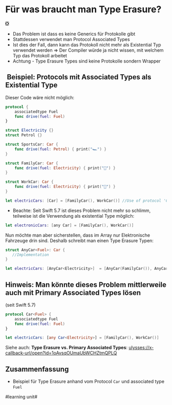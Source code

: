 # Für was braucht man Type Erasure?
❎

 - Das Problem ist dass es keine Generics für Protokolle gibt
- Stattdessen verwendet man Protocol Associated Types
- Ist dies der Fall, dann kann das Protokoll nicht mehr als Existential Typ verwendet werden =\> Der Compiler würde ja nicht wissen, mit welchem Typ das Protokoll arbeitet
- Achtung - Type Erasure Types sind keine Protokolle sondern Wrapper

##  Beispiel: Protocols mit Associated Types als Existential Type

Dieser Code wäre nicht möglich:

```swift
protocol {
    associatedtype Fuel
    func drive(fuel: Fuel)
}

struct Electricity {}
struct Petrol {}

struct SportsCar: Car {
    func drive(fuel: Petrol) { print("🏎️") }
}

struct FamilyCar: Car {
    func drive(fuel: Electricity) { print("🚗") }
}

struct WorkCar: Car {
    func drive(fuel: Electricity) { print("🚙") }
}

let electricCars: [Car] = [FamilyCar(), WorkCar()] //Use of protocol 'Car' as a type must be written 'any Car'
```

- Beachte: Seit Swift 5.7 ist dieses Problem nicht mehr so schlimm, teilweise ist die Verwendung als existential Type möglich:

```swift
let electronicCars: [any Car] = [FamilyCar(), WorkCar()]
```

Nun möchte man aber sicherstellen, dass im Array nur Elektronische Fahrzeuge drin sind. Deshalb schreibt man einen Type Erasure Typen:

```swift
struct AnyCar<Fuel>: Car {
   //Implementation
}

let electricCars: [AnyCar<Electricity>]  = [AnyCar(FamilyCar()), AnyCar(WorkCar())]
```


## Hinweis: Man könnte dieses Problem mittlerweile auch mit Primary Associated Types lösen

(seit Swift 5.7)
```swift
protocol Car<Fuel> {
    associatedtype Fuel
    func drive(fuel: Fuel)
}

let electricCars: [any Car<Electricity>] = [FamilyCar(), WorkCar()]
```


Siehe auch: **Type Erasure vs. Primary Associated Types**: [ulysses://x-callback-url/open?id=1oAvsqOUmaUbWCHZtmQPLQ][1]


## Zusammenfassung
- Beispiel für Type Erasure anhand vom Protocol `Car` und associated type `Fuel`

[1]:	ulysses://x-callback-url/open?id=1oAvsqOUmaUbWCHZtmQPLQ

#learning unit#
